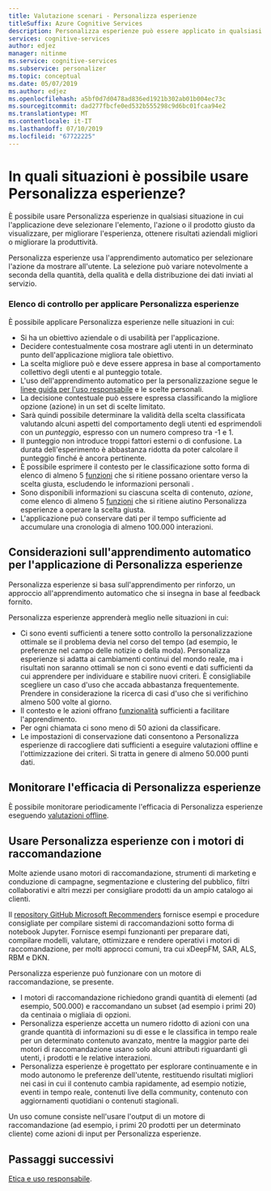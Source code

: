 ```yaml
---
title: Valutazione scenari - Personalizza esperienze
titleSuffix: Azure Cognitive Services
description: Personalizza esperienze può essere applicato in qualsiasi situazione in cui l'applicazione può selezionare l'elemento, l'azione o il prodotto giusto da visualizzare, per migliorare l'esperienza, ottenere risultati aziendali migliori o migliorare la produttività.
services: cognitive-services
author: edjez
manager: nitinme
ms.service: cognitive-services
ms.subservice: personalizer
ms.topic: conceptual
ms.date: 05/07/2019
ms.author: edjez
ms.openlocfilehash: a5bf0d7d0478ad836ed1921b302ab01b004ec73c
ms.sourcegitcommit: dad277fbcfe0ed532b555298c9d6bc01fcaa94e2
ms.translationtype: MT
ms.contentlocale: it-IT
ms.lasthandoff: 07/10/2019
ms.locfileid: "67722225"
---
```

# <a name="where-can-you-use-personalizer"></a>In quali situazioni è possibile usare Personalizza esperienze?

È possibile usare Personalizza esperienze in qualsiasi situazione in cui l'applicazione deve selezionare l'elemento, l'azione o il prodotto giusto da visualizzare, per migliorare l'esperienza, ottenere risultati aziendali migliori o migliorare la produttività. 

Personalizza esperienze usa l'apprendimento automatico per selezionare l'azione da mostrare all'utente. La selezione può variare notevolmente a seconda della quantità, della qualità e della distribuzione dei dati inviati al servizio.

### <a name="checklist-for-applying-personalizer"></a>Elenco di controllo per applicare Personalizza esperienze


È possibile applicare Personalizza esperienze nelle situazioni in cui:

* Si ha un obiettivo aziendale o di usabilità per l'applicazione.
* Decidere contestualmente cosa mostrare agli utenti in un determinato punto dell'applicazione migliora tale obiettivo.
* La scelta migliore può e deve essere appresa in base al comportamento collettivo degli utenti e al punteggio totale.
* L'uso dell'apprendimento automatico per la personalizzazione segue le [linee guida per l'uso responsabile](ethics-responsible-use.md) e le scelte personali.
* La decisione contestuale può essere espressa classificando la migliore opzione (azione) in un set di scelte limitato.
* Sarà quindi possibile determinare la validità della scelta classificata valutando alcuni aspetti del comportamento degli utenti ed esprimendoli con un _punteggio_, espresso con un numero compreso tra -1 e 1.
* Il punteggio non introduce troppi fattori esterni o di confusione. La durata dell'esperimento è abbastanza ridotta da poter calcolare il punteggio finché è ancora pertinente.
* È possibile esprimere il contesto per le classificazione sotto forma di elenco di almeno 5 [funzioni](concepts-features.md) che si ritiene possano orientare verso la scelta giusta, escludendo le informazioni personali .
* Sono disponibili informazioni su ciascuna scelta di contenuto, _azione_, come elenco di almeno 5 [funzioni](concepts-features.md) che si ritiene aiutino Personalizza esperienze a operare la scelta giusta.
* L'applicazione può conservare dati per il tempo sufficiente ad accumulare una cronologia di almeno 100.000 interazioni.

## <a name="machine-learning-considerations-for-applying-personalizer"></a>Considerazioni sull'apprendimento automatico per l'applicazione di Personalizza esperienze

Personalizza esperienze si basa sull'apprendimento per rinforzo, un approccio all'apprendimento automatico che si insegna in base al feedback fornito. 

Personalizza esperienze apprenderà meglio nelle situazioni in cui:

* Ci sono eventi sufficienti a tenere sotto controllo la personalizzazione ottimale se il problema devia nel corso del tempo (ad esempio, le preferenze nel campo delle notizie o della moda). Personalizza esperienze si adatta ai cambiamenti continui del mondo reale, ma i risultati non saranno ottimali se non ci sono eventi e dati sufficienti da cui apprendere per individuare e stabilire nuovi criteri. È consigliabile scegliere un caso d'uso che accada abbastanza frequentemente. Prendere in considerazione la ricerca di casi d'uso che si verifichino almeno 500 volte al giorno.
* Il contesto e le azioni offrano [funzionalità](concepts-features.md) sufficienti a facilitare l'apprendimento.
* Per ogni chiamata ci sono meno di 50 azioni da classificare.
* Le impostazioni di conservazione dati consentono a Personalizza esperienze di raccogliere dati sufficienti a eseguire valutazioni offline e l'ottimizzazione dei criteri. Si tratta in genere di almeno 50.000 punti dati.

## <a name="monitor-effectiveness-of-personalizer"></a>Monitorare l'efficacia di Personalizza esperienze

È possibile monitorare periodicamente l'efficacia di Personalizza esperienze eseguendo [valutazioni offline](concepts-offline-evaluation.md).

## <a name="use-personalizer-with-recommendation-engines"></a>Usare Personalizza esperienze con i motori di raccomandazione

Molte aziende usano motori di raccomandazione, strumenti di marketing e conduzione di campagne, segmentazione e clustering del pubblico, filtri collaborativi e altri mezzi per consigliare prodotti da un ampio catalogo ai clienti.

Il [repository GitHub Microsoft Recommenders](https://github.com/Microsoft/Recommenders) fornisce esempi e procedure consigliate per compilare sistemi di raccomandazioni sotto forma di notebook Jupyter. Fornisce esempi funzionanti per preparare dati, compilare modelli, valutare, ottimizzare e rendere operativi i motori di raccomandazione, per molti approcci comuni, tra cui xDeepFM, SAR, ALS, RBM e DKN.

Personalizza esperienze può funzionare con un motore di raccomandazione, se presente.

* I motori di raccomandazione richiedono grandi quantità di elementi (ad esempio, 500.000) e raccomandano un subset (ad esempio i primi 20) da centinaia o migliaia di opzioni.
* Personalizza esperienze accetta un numero ridotto di azioni con una grande quantità di informazioni su di esse e le classifica in tempo reale per un determinato contenuto avanzato, mentre la maggior parte dei motori di raccomandazione usano solo alcuni attributi riguardanti gli utenti, i prodotti e le relative interazioni.
* Personalizza esperienze è progettato per esplorare continuamente e in modo autonomo le preferenze dell'utente, restituendo risultati migliori nei casi in cui il contenuto cambia rapidamente, ad esempio notizie, eventi in tempo reale, contenuti live della community, contenuto con aggiornamenti quotidiani o contenuti stagionali.

Un uso comune consiste nell'usare l'output di un motore di raccomandazione (ad esempio, i primi 20 prodotti per un determinato cliente) come azioni di input per Personalizza esperienze.

## <a name="next-steps"></a>Passaggi successivi

[Etica e uso responsabile](ethics-responsible-use.md).